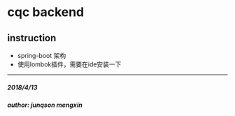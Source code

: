 # cqc backend 
 
## instruction
- spring-boot 架构
- 使用lombok插件，需要在ide安装一下




---
##### 2018/4/13
##### author: junqson mengxin

